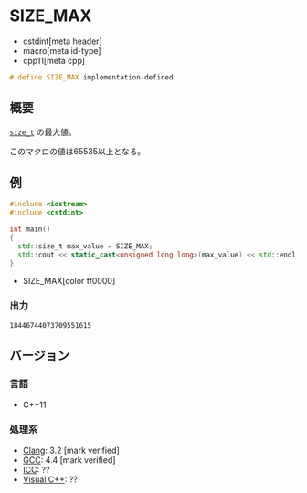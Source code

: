 # SIZE_MAX
* cstdint[meta header]
* macro[meta id-type]
* cpp11[meta cpp]

```cpp
# define SIZE_MAX implementation-defined
```

## 概要
[`size_t`](/reference/cstddef/size_t.md) の最大値。

このマクロの値は65535以上となる。


## 例
```cpp example
#include <iostream>
#include <cstdint>

int main()
{
  std::size_t max_value = SIZE_MAX;
  std::cout << static_cast<unsigned long long>(max_value) << std::endl;
}
```
* SIZE_MAX[color ff0000]

### 出力
```
18446744073709551615
```


## バージョン
### 言語
- C++11

### 処理系
- [Clang](/implementation.md#clang): 3.2 [mark verified]
- [GCC](/implementation.md#gcc): 4.4 [mark verified]
- [ICC](/implementation.md#icc): ??
- [Visual C++](/implementation.md#visual_cpp): ??

